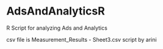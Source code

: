 # AdsAndAnalyticsR
R Script for analyzing Ads and Analytics

csv file is Measurement_Results - Sheet3.csv
script by arini
